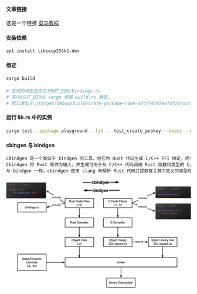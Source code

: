 #### 文章链接
这是一个链接 [菜鸟教程](https://rustcc.cn/article?id=9219a366-84d3-49c8-b957-dfbade1257fc)

#### 安装依赖
```bash
apt install libsecp256k1-dev
```

#### 绑定
```bash
cargo build

# 生成的绑定文件位于OUT_DIR/bindings.rs
# 其中$OUT_DIR由 cargo 根据 build.rs 确定，
# 默认类似于./target/debug/build/crate-package-name-afc7747d7eafd720/out/
```

#### 运行 lib.rs 中的实例
```bash
cargo test --package playground --lib -- test_create_pubkey --exact --nocapture
```

#### cbingen 与 bindgen
```bash
Cbindgen 是一个类似于 bindgen 的工具，但它为 Rust 代码生成 C/C++ FFI 绑定，而不是为 C/C++ 代码生成 Rust 绑定。
Cbindgen 将 Rust 库作为输入，并生成可用于从 C/C++ 代码调用 Rust 函数和类型的 C/C++ 头文件。
与 bindgen 一样，cbindgen 使用 clang 来解析 Rust 代码并提取有关其中定义的类型和函数的信息。
```
![这是图片](/bindgen.png "Magic Gardens")